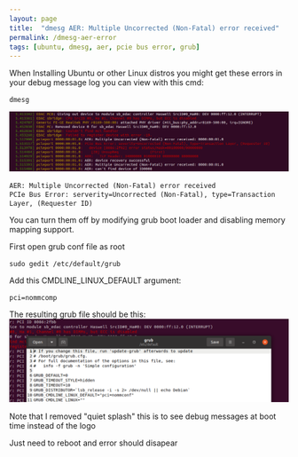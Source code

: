 ```yaml
---
layout: page
title:  "dmesg AER: Multiple Uncorrected (Non-Fatal) error received"
permalink: /dmesg-aer-error
tags: [ubuntu, dmesg, aer, pcie bus error, grub]
---
```




When Installing Ubuntu or other Linux distros you might get these errors in your debug message log you can view with this cmd:
```
dmesg
```
![aer](/assets/hardware/aer_x998mt.png)

```
AER: Multiple Uncorrected (Non-Fatal) error received
PCIe Bus Error: serverity=Uncorrected (Non-Fatal), type=Transaction Layer, (Requester ID)
```

You can turn them off by modifying grub boot loader
and disabling memory mapping support.


First open grub conf file as root
```
sudo gedit /etc/default/grub
```

Add this CMDLINE_LINUX_DEFAULT argument:
```
pci=nommcomp
```

The resulting grub file should be this:
![grub](/assets/hardware/grub_x99mt.png)


Note that I removed "quiet splash" this is to see debug messages at boot time instead of the logo

Just need to reboot and error should disapear